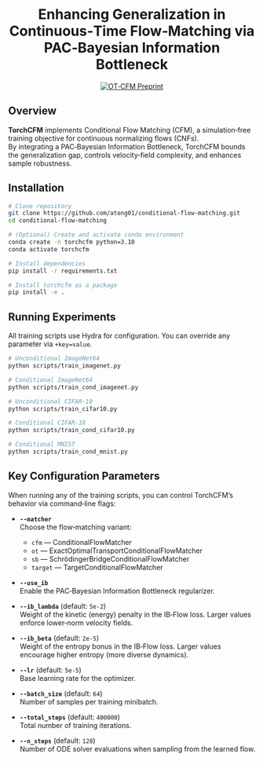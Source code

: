 <div align="center">

# Enhancing Generalization in Continuous‑Time Flow‑Matching via PAC‑Bayesian Information Bottleneck

[![OT‑CFM Preprint](http://img.shields.io/badge/paper-arxiv.2302.00482-B31B1B.svg)](https://arxiv.org/abs/2302.00482)

</div>

## Overview

**TorchCFM** implements Conditional Flow Matching (CFM), a simulation‑free training objective for continuous normalizing flows (CNFs).  
By integrating a PAC‑Bayesian Information Bottleneck, TorchCFM bounds the generalization gap, controls velocity‑field complexity, and enhances sample robustness.

## Installation

```bash
# Clone repository
git clone https://github.com/atong01/conditional-flow-matching.git
cd conditional-flow-matching

# (Optional) Create and activate conda environment
conda create -n torchcfm python=3.10
conda activate torchcfm

# Install dependencies
pip install -r requirements.txt

# Install torchcfm as a package
pip install -e .
```

## Running Experiments

All training scripts use Hydra for configuration. You can override any parameter via `+key=value`.

```bash
# Unconditional ImageNet64
python scripts/train_imagenet.py

# Conditional ImageNet64
python scripts/train_cond_imagenet.py

# Unconditional CIFAR‑10
python scripts/train_cifar10.py

# Conditional CIFAR‑10
python scripts/train_cond_cifar10.py

# Conditional MNIST
python scripts/train_cond_mnist.py
```

## Key Configuration Parameters

When running any of the training scripts, you can control TorchCFM’s behavior via command‑line flags:

- **`--matcher`**  
  Choose the flow‑matching variant:  
  - `cfm` — ConditionalFlowMatcher  
  - `ot` — ExactOptimalTransportConditionalFlowMatcher  
  - `sb` — SchrödingerBridgeConditionalFlowMatcher  
  - `target` — TargetConditionalFlowMatcher  

- **`--use_ib`**  
  Enable the PAC‑Bayesian Information Bottleneck regularizer.  

- **`--ib_lambda`** (default: `5e-2`)  
  Weight of the kinetic (energy) penalty in the IB‑Flow loss. Larger values enforce lower‑norm velocity fields.  

- **`--ib_beta`** (default: `2e-5`)  
  Weight of the entropy bonus in the IB‑Flow loss. Larger values encourage higher entropy (more diverse dynamics).  

- **`--lr`** (default: `5e-5`)  
  Base learning rate for the optimizer.  

- **`--batch_size`** (default: `64`)  
  Number of samples per training minibatch.  

- **`--total_steps`** (default: `400000`)  
  Total number of training iterations.  

- **`--n_steps`** (default: `128`)  
  Number of ODE solver evaluations when sampling from the learned flow.  

